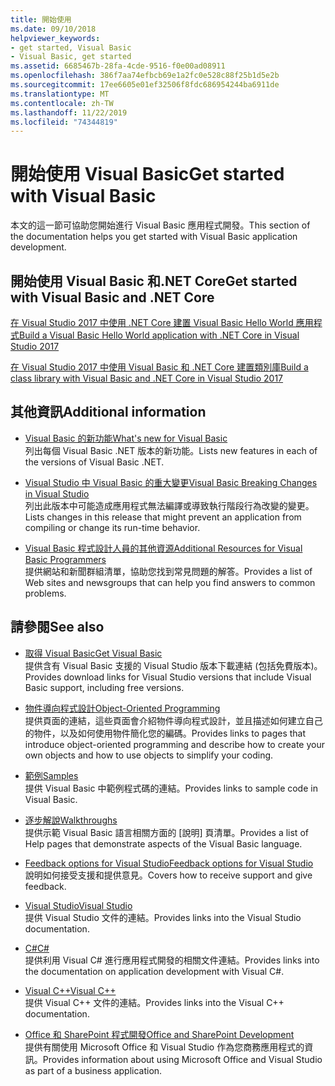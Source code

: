 ```yaml
---
title: 開始使用
ms.date: 09/10/2018
helpviewer_keywords:
- get started, Visual Basic
- Visual Basic, get started
ms.assetid: 6685467b-28fa-4cde-9516-f0e00ad08911
ms.openlocfilehash: 386f7aa74efbcb69e1a2fc0e528c88f25b1d5e2b
ms.sourcegitcommit: 17ee6605e01ef32506f8fdc686954244ba6911de
ms.translationtype: MT
ms.contentlocale: zh-TW
ms.lasthandoff: 11/22/2019
ms.locfileid: "74344819"
---
```

# <a name="get-started-with-visual-basic"></a><span data-ttu-id="5b941-102">開始使用 Visual Basic</span><span class="sxs-lookup"><span data-stu-id="5b941-102">Get started with Visual Basic</span></span>

<span data-ttu-id="5b941-103">本文的這一節可協助您開始進行 Visual Basic 應用程式開發。</span><span class="sxs-lookup"><span data-stu-id="5b941-103">This section of the documentation helps you get started with Visual Basic application development.</span></span>

## <a name="get-started-with-visual-basic-and-net-core"></a><span data-ttu-id="5b941-104">開始使用 Visual Basic 和.NET Core</span><span class="sxs-lookup"><span data-stu-id="5b941-104">Get started with Visual Basic and .NET Core</span></span>

[<span data-ttu-id="5b941-105">在 Visual Studio 2017 中使用 .NET Core 建置 Visual Basic Hello World 應用程式</span><span class="sxs-lookup"><span data-stu-id="5b941-105">Build a Visual Basic Hello World application with .NET Core in Visual Studio 2017</span></span>](../../core/tutorials/vb-with-visual-studio.md)

[<span data-ttu-id="5b941-106">在 Visual Studio 2017 中使用 Visual Basic 和 .NET Core 建置類別庫</span><span class="sxs-lookup"><span data-stu-id="5b941-106">Build a class library with Visual Basic and .NET Core in Visual Studio 2017</span></span>](../../core/tutorials/vb-library-with-visual-studio.md)

## <a name="additional-information"></a><span data-ttu-id="5b941-107">其他資訊</span><span class="sxs-lookup"><span data-stu-id="5b941-107">Additional information</span></span>

- <span data-ttu-id="5b941-108">[Visual Basic 的新功能](whats-new.md)</span><span class="sxs-lookup"><span data-stu-id="5b941-108">[What's new for Visual Basic](whats-new.md)</span></span>\
<span data-ttu-id="5b941-109">列出每個 Visual Basic .NET 版本的新功能。</span><span class="sxs-lookup"><span data-stu-id="5b941-109">Lists new features in each of the versions of Visual Basic .NET.</span></span>

- <span data-ttu-id="5b941-110">[Visual Studio 中 Visual Basic 的重大變更](breaking-changes-in-visual-studio.md)</span><span class="sxs-lookup"><span data-stu-id="5b941-110">[Visual Basic Breaking Changes in Visual Studio](breaking-changes-in-visual-studio.md)</span></span>\
<span data-ttu-id="5b941-111">列出此版本中可能造成應用程式無法編譯或導致執行階段行為改變的變更。</span><span class="sxs-lookup"><span data-stu-id="5b941-111">Lists changes in this release that might prevent an application from compiling or change its run-time behavior.</span></span>

- <span data-ttu-id="5b941-112">[Visual Basic 程式設計人員的其他資源](additional-resources.md)</span><span class="sxs-lookup"><span data-stu-id="5b941-112">[Additional Resources for Visual Basic Programmers](additional-resources.md)</span></span>\
<span data-ttu-id="5b941-113">提供網站和新聞群組清單，協助您找到常見問題的解答。</span><span class="sxs-lookup"><span data-stu-id="5b941-113">Provides a list of Web sites and newsgroups that can help you find answers to common problems.</span></span>

## <a name="see-also"></a><span data-ttu-id="5b941-114">請參閱</span><span class="sxs-lookup"><span data-stu-id="5b941-114">See also</span></span>

- [<span data-ttu-id="5b941-115">取得 Visual Basic</span><span class="sxs-lookup"><span data-stu-id="5b941-115">Get Visual Basic</span></span>](https://visualstudio.microsoft.com/downloads/?utm_medium=microsoft&utm_source=docs.microsoft.com&utm_campaign=inline+link&utm_content=download+vs2019)  
<span data-ttu-id="5b941-116">提供含有 Visual Basic 支援的 Visual Studio 版本下載連結 (包括免費版本)。</span><span class="sxs-lookup"><span data-stu-id="5b941-116">Provides download links for Visual Studio versions that include Visual Basic support, including free versions.</span></span>

- <span data-ttu-id="5b941-117">[物件導向程式設計](../programming-guide/concepts/object-oriented-programming.md)</span><span class="sxs-lookup"><span data-stu-id="5b941-117">[Object-Oriented Programming](../programming-guide/concepts/object-oriented-programming.md)</span></span>\
<span data-ttu-id="5b941-118">提供頁面的連結，這些頁面會介紹物件導向程式設計，並且描述如何建立自己的物件，以及如何使用物件簡化您的編碼。</span><span class="sxs-lookup"><span data-stu-id="5b941-118">Provides links to pages that introduce object-oriented programming and describe how to create your own objects and how to use objects to simplify your coding.</span></span>

- <span data-ttu-id="5b941-119">[範例](https://github.com/dotnet/samples/tree/master/snippets/visualbasic)</span><span class="sxs-lookup"><span data-stu-id="5b941-119">[Samples](https://github.com/dotnet/samples/tree/master/snippets/visualbasic)</span></span>\
<span data-ttu-id="5b941-120">提供 Visual Basic 中範例程式碼的連結。</span><span class="sxs-lookup"><span data-stu-id="5b941-120">Provides links to sample code in Visual Basic.</span></span>

- <span data-ttu-id="5b941-121">[逐步解說](../../visual-basic/walkthroughs.md)</span><span class="sxs-lookup"><span data-stu-id="5b941-121">[Walkthroughs](../../visual-basic/walkthroughs.md)</span></span>\
<span data-ttu-id="5b941-122">提供示範 Visual Basic 語言相關方面的 [說明] 頁清單。</span><span class="sxs-lookup"><span data-stu-id="5b941-122">Provides a list of Help pages that demonstrate aspects of the Visual Basic language.</span></span>

- <span data-ttu-id="5b941-123">[Feedback options for Visual Studio](/visualstudio/ide/feedback-options)</span><span class="sxs-lookup"><span data-stu-id="5b941-123">[Feedback options for Visual Studio](/visualstudio/ide/feedback-options)</span></span>\
<span data-ttu-id="5b941-124">說明如何接受支援和提供意見。</span><span class="sxs-lookup"><span data-stu-id="5b941-124">Covers how to receive support and give feedback.</span></span>

- <span data-ttu-id="5b941-125">[Visual Studio](/visualstudio/)</span><span class="sxs-lookup"><span data-stu-id="5b941-125">[Visual Studio](/visualstudio/)</span></span>\
<span data-ttu-id="5b941-126">提供 Visual Studio 文件的連結。</span><span class="sxs-lookup"><span data-stu-id="5b941-126">Provides links into the Visual Studio documentation.</span></span>

- <span data-ttu-id="5b941-127">[C#](../../csharp/index.yml)</span><span class="sxs-lookup"><span data-stu-id="5b941-127">[C#](../../csharp/index.yml)</span></span>\
<span data-ttu-id="5b941-128">提供利用 Visual C# 進行應用程式開發的相關文件連結。</span><span class="sxs-lookup"><span data-stu-id="5b941-128">Provides links into the documentation on application development with Visual C#.</span></span>

- <span data-ttu-id="5b941-129">[Visual C++](/cpp/)</span><span class="sxs-lookup"><span data-stu-id="5b941-129">[Visual C++](/cpp/)</span></span>\
<span data-ttu-id="5b941-130">提供 Visual C++ 文件的連結。</span><span class="sxs-lookup"><span data-stu-id="5b941-130">Provides links into the Visual C++ documentation.</span></span>

- <span data-ttu-id="5b941-131">[Office 和 SharePoint 程式開發](/visualstudio/vsto/office-and-sharepoint-development-in-visual-studio)</span><span class="sxs-lookup"><span data-stu-id="5b941-131">[Office and SharePoint Development](/visualstudio/vsto/office-and-sharepoint-development-in-visual-studio)</span></span>\
<span data-ttu-id="5b941-132">提供有關使用 Microsoft Office 和 Visual Studio 作為您商務應用程式的資訊。</span><span class="sxs-lookup"><span data-stu-id="5b941-132">Provides information about using Microsoft Office and Visual Studio as part of a business application.</span></span>
